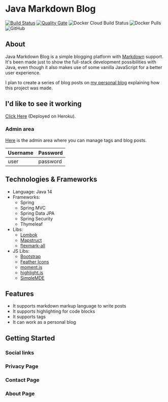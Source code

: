 # Java Markdown Blog

[![Build Status](https://travis-ci.com/derik/java-markdown-blog.svg?branch=master)](https://travis-ci.com/derik/java-markdown-blog)
[![Quality Gate](https://sonarcloud.io/api/project_badges/measure?project=com.deriklima:java-markdown-blog&metric=alert_status)](https://sonarcloud.io/dashboard/index/com.deriklima:java-markdown-blog)
![Docker Cloud Build Status](https://img.shields.io/docker/cloud/build/derikjl/java-markdown-blog)
![Docker Pulls](https://img.shields.io/docker/pulls/derikjl/java-markdown-blog)
![GitHub](https://img.shields.io/github/license/derik/java-markdown-blog)

## About

Java Markdown Blog is a simple blogging platform with [Markdown](https://en.wikipedia.org/wiki/Markdown) support. It's been made just to show the full-stack development possibilities with Java, even though it also makes use of some vanilla JavaScript for a better user experience.

I plan to create a series of blog posts on [my personal blog](https://deriklima.com) explaining how this project was made.

## I'd like to see it working

[Click Here](https://java-markdown-blog.herokuapp.com/) (Deployed on Heroku).

### Admin area

[Here](https://java-markdown-blog.herokuapp.com/admin) is the admin area where you can manage tags and blog posts.

| Username | Password |
| -------- | -------- |
| user     | password |

## Technologies & Frameworks

* Language: Java 14
* Frameworks: 
    * Spring
    * Spring MVC
    * Spring Data JPA
    * Spring Security
    * Thymeleaf
* Libs:
    * [Lombok](https://projectlombok.org/)
    * [Mapstruct](https://mapstruct.org/)
    * [flexmark-all](https://github.com/vsch/flexmark-java)
* JS Libs:
    * [Bootstrap](https://getbootstrap.com/)
    * [Feather Icons](https://feathericons.com/)
    * [moment.js](https://momentjs.com/)
    * [highlight.js](https://highlightjs.org/)
    * [SimpleMDE](https://simplemde.com/)

## Features

* It supports markdown markup language to write posts
* It supports highlighting for code blocks
* It supports tags
* It can work as a personal blog

## Getting Started

### Social links

### Privacy Page

### Contact Page

### About Page
